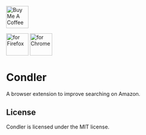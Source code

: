 <a href="https://www.buymeacoffee.com/nunawa" target="_blank"><img src="https://cdn.buymeacoffee.com/buttons/v2/default-yellow.png" alt="Buy Me A Coffee" height="60"></a>

[<img src="https://ffp4g1ylyit3jdyti1hqcvtb-wpengine.netdna-ssl.com/addons/files/2015/11/get-the-addon.png" alt="for Firefox" height="60px">](https://addons.mozilla.org/ja/firefox/addon/condler/) [<img src="https://storage.googleapis.com/chrome-gcs-uploader.appspot.com/image/WlD8wC6g8khYWPJUsQceQkhXSlv1/UV4C4ybeBTsZt43U4xis.png" alt="for Chrome" height="60px">](https://chrome.google.com/webstore/detail/condler/ejjdbndmmongojeafjlilnchmkppbeap)

# Condler

A browser extension to improve searching on Amazon.

## License

Condler is licensed under the MIT license.
